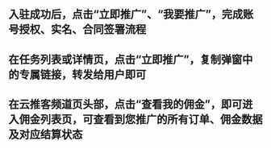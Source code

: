 ##  入驻成功后，点击“立即推广”、“我要推广”，完成账号授权、实名、合同签署流程











##  在任务列表或详情页，点击“立即推广”，复制弹窗中的专属链接，转发给用户即可









##  在云推客频道页头部，点击“查看我的佣金”，即可进入佣金列表页，可查看到您推广的所有订单、佣金数据及对应结算状态
